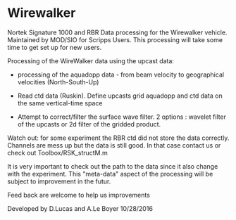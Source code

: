 # Wirewalker
Nortek Signature 1000 and RBR Data processing for the Wirewalker vehicle.
Maintained by MOD/SIO for Scripps Users. This processing will take some time to get set up for new users.

Processing of the WireWalker data using the upcast data:
- processing of the aquadopp data - from beam velocity to geographical
velocities (North-South-Up)

- Read ctd data (Ruskin). Define upcasts grid aquadopp and ctd data on
the same vertical-time space

- Attempt to correct/filter the surface wave filter. 2 options :
wavelet filter of the upcasts or 2d filter of the gridded product.

Watch out: for some experiment the RBR ctd did not store the data correctly. Channels are mess up but the data is still good. 
In that case contact us or check out Toolbox/RSK_structM.m

It is very important to check out the path to the data since it also change with the experiment. 
This "meta-data" aspect of the processing will be subject to improvement in the futur.  

Feed back are welcome to help us improvements


Developed by D.Lucas and A.Le Boyer
10/28/2016
